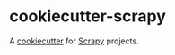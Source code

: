 # cookiecutter-scrapy

A [cookiecutter](https://github.com/audreyr/cookiecutter) for [Scrapy](http://scrapy.org) projects.
